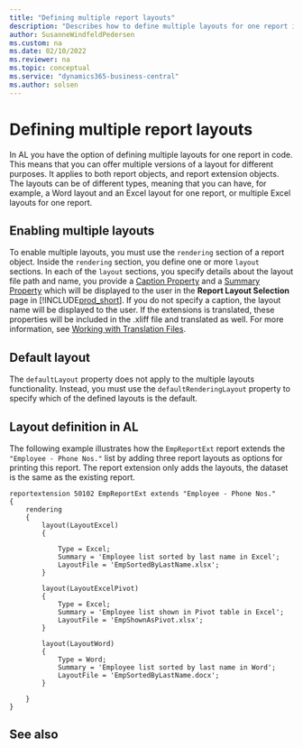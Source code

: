 ```yaml
---
title: "Defining multiple report layouts"
description: "Describes how to define multiple layouts for one report in Business Central using AL."
author: SusanneWindfeldPedersen
ms.custom: na
ms.date: 02/10/2022
ms.reviewer: na
ms.topic: conceptual
ms.service: "dynamics365-business-central"
ms.author: solsen
---
```


# Defining multiple report layouts

In AL you have the option of defining multiple layouts for one report in code. This means that you can offer multiple versions of a layout for different purposes. It applies to both report objects, and report extension objects. The layouts can be of different types, meaning that you can have, for example, a Word layout and an Excel layout for one report, or multiple Excel layouts for one report.

## Enabling multiple layouts

To enable multiple layouts, you must use the `rendering` section of a report object. Inside the `rendering` section, you define one or more `layout` sections. In each of the `layout` sections, you specify details about the layout file path and name, you provide a [Caption Property](properties/devenv-caption-property.md) and a [Summary Property](properties/devenv-summary-property.md) <!--new --> which will be displayed to the user in the **Report Layout Selection** page in [!INCLUDE[prod_short](../developer/includes/prod_short.md)]. If you do not specify a caption, the layout name will be displayed to the user. If the extensions is translated, these properties will be included in the .xliff file and translated as well. For more information, see [Working with Translation Files](devenv-work-with-translation-files.md).

## Default layout

The `defaultLayout` property does not apply to the multiple layouts functionality. Instead, you must use the `defaultRenderingLayout` property to specify which of the defined layouts is the default.

## Layout definition in AL

The following example illustrates how the `EmpReportExt` report extends the `"Employee - Phone Nos."` list by adding three report layouts as options for printing this report. The report extension only adds the layouts, the dataset is the same as the existing report. 

```al
reportextension 50102 EmpReportExt extends "Employee - Phone Nos."
{
    rendering
    {
        layout(LayoutExcel)
        {

            Type = Excel;
            Summary = 'Employee list sorted by last name in Excel';
            LayoutFile = 'EmpSortedByLastName.xlsx';
        }

        layout(LayoutExcelPivot)
        {
            Type = Excel;
            Summary = 'Employee list shown in Pivot table in Excel';
            LayoutFile = 'EmpShownAsPivot.xlsx';
        }

        layout(LayoutWord)
        {
            Type = Word;
            Summary = 'Employee list sorted by last name in Word';
            LayoutFile = 'EmpSortedByLastName.docx';
        }

    }
}
```

<!-- not use old and new at same time -->
<!-- new code action-->
<!-- allows packaging as extensions -->

## See also